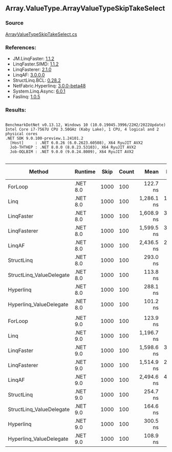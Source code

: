 ﻿## Array.ValueType.ArrayValueTypeSkipTakeSelect

### Source
[ArrayValueTypeSkipTakeSelect.cs](../LinqBenchmarks/Array/ValueType/ArrayValueTypeSkipTakeSelect.cs)

### References:
- JM.LinqFaster: [1.1.2](https://www.nuget.org/packages/JM.LinqFaster/1.1.2)
- LinqFaster.SIMD: [1.1.2](https://www.nuget.org/packages/LinqFaster.SIMD/1.0.3)
- LinqFasterer: [2.1.0](https://www.nuget.org/packages/LinqFasterer/2.1.0)
- LinqAF: [3.0.0.0](https://www.nuget.org/packages/LinqAF/3.0.0.0)
- StructLinq.BCL: [0.28.2](https://www.nuget.org/packages/StructLinq/0.28.2)
- NetFabric.Hyperlinq: [3.0.0-beta48](https://www.nuget.org/packages/NetFabric.Hyperlinq/3.0.0-beta48)
- System.Linq.Async: [6.0.1](https://www.nuget.org/packages/System.Linq.Async/6.0.1)
- Faslinq: [1.0.5](https://www.nuget.org/packages/Faslinq/1.0.5)

### Results:
```

BenchmarkDotNet v0.13.12, Windows 10 (10.0.19045.3996/22H2/2022Update)
Intel Core i7-7567U CPU 3.50GHz (Kaby Lake), 1 CPU, 4 logical and 2 physical cores
.NET SDK 9.0.100-preview.1.24101.2
  [Host]     : .NET 6.0.26 (6.0.2623.60508), X64 RyuJIT AVX2
  Job-THTHEP : .NET 8.0.0 (8.0.23.53103), X64 RyuJIT AVX2
  Job-OQLBIM : .NET 9.0.0 (9.0.24.8009), X64 RyuJIT AVX2


```
| Method                   | Runtime  | Skip | Count | Mean       | Error    | StdDev   | Median     | Ratio         | RatioSD | Gen0   | Allocated | Alloc Ratio |
|------------------------- |--------- |----- |------ |-----------:|---------:|---------:|-----------:|--------------:|--------:|-------:|----------:|------------:|
| ForLoop                  | .NET 8.0 | 1000 | 100   |   122.7 ns |  1.55 ns |  1.29 ns |   122.1 ns |      baseline |         |      - |         - |          NA |
| Linq                     | .NET 8.0 | 1000 | 100   | 1,286.1 ns | 16.76 ns | 13.99 ns | 1,279.3 ns | 10.48x slower |   0.19x | 0.1526 |     320 B |          NA |
| LinqFaster               | .NET 8.0 | 1000 | 100   | 1,608.9 ns | 30.26 ns | 77.01 ns | 1,579.5 ns | 13.26x slower |   0.74x | 9.2010 |   19272 B |          NA |
| LinqFasterer             | .NET 8.0 | 1000 | 100   | 1,599.5 ns | 31.14 ns | 54.53 ns | 1,579.1 ns | 12.90x slower |   0.47x | 6.1531 |   12880 B |          NA |
| LinqAF                   | .NET 8.0 | 1000 | 100   | 2,436.5 ns | 27.40 ns | 24.29 ns | 2,426.1 ns | 19.87x slower |   0.24x |      - |         - |          NA |
| StructLinq               | .NET 8.0 | 1000 | 100   |   293.0 ns |  3.42 ns |  2.67 ns |   292.4 ns |  2.39x slower |   0.04x | 0.0458 |      96 B |          NA |
| StructLinq_ValueDelegate | .NET 8.0 | 1000 | 100   |   113.8 ns |  1.91 ns |  1.59 ns |   113.1 ns |  1.08x faster |   0.02x |      - |         - |          NA |
| Hyperlinq                | .NET 8.0 | 1000 | 100   |   288.1 ns |  4.66 ns |  3.89 ns |   287.6 ns |  2.35x slower |   0.04x |      - |         - |          NA |
| Hyperlinq_ValueDelegate  | .NET 8.0 | 1000 | 100   |   101.2 ns |  1.46 ns |  1.22 ns |   100.8 ns |  1.21x faster |   0.02x |      - |         - |          NA |
|                          |          |      |       |            |          |          |            |               |         |        |           |             |
| ForLoop                  | .NET 9.0 | 1000 | 100   |   123.9 ns |  1.53 ns |  1.20 ns |   123.9 ns |      baseline |         |      - |         - |          NA |
| Linq                     | .NET 9.0 | 1000 | 100   | 1,196.7 ns |  8.43 ns |  6.59 ns | 1,195.2 ns |  9.66x slower |   0.11x | 0.1526 |     320 B |          NA |
| LinqFaster               | .NET 9.0 | 1000 | 100   | 1,598.6 ns | 30.75 ns | 65.53 ns | 1,572.3 ns | 12.85x slower |   0.45x | 9.2010 |   19272 B |          NA |
| LinqFasterer             | .NET 9.0 | 1000 | 100   | 1,514.9 ns | 26.58 ns | 29.54 ns | 1,505.5 ns | 12.27x slower |   0.24x | 6.1531 |   12880 B |          NA |
| LinqAF                   | .NET 9.0 | 1000 | 100   | 2,494.6 ns | 49.12 ns | 77.91 ns | 2,473.1 ns | 19.85x slower |   0.77x |      - |         - |          NA |
| StructLinq               | .NET 9.0 | 1000 | 100   |   254.7 ns |  4.22 ns |  3.29 ns |   253.2 ns |  2.05x slower |   0.04x | 0.0458 |      96 B |          NA |
| StructLinq_ValueDelegate | .NET 9.0 | 1000 | 100   |   164.6 ns |  2.18 ns |  2.42 ns |   163.4 ns |  1.33x slower |   0.02x |      - |         - |          NA |
| Hyperlinq                | .NET 9.0 | 1000 | 100   |   300.5 ns |  3.58 ns |  2.99 ns |   299.9 ns |  2.42x slower |   0.03x |      - |         - |          NA |
| Hyperlinq_ValueDelegate  | .NET 9.0 | 1000 | 100   |   108.9 ns |  2.15 ns |  1.90 ns |   108.3 ns |  1.14x faster |   0.02x |      - |         - |          NA |
